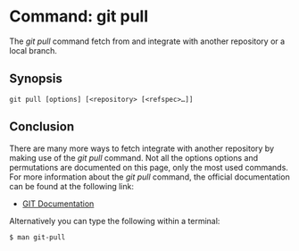 # Command: git pull
The *git pull* command fetch from and integrate with another repository or a local branch.


## Synopsis
```
git pull [options] [<repository> [<refspec>…​]]
```

## Conclusion
There are many more ways to fetch integrate with another repository by making use
of the *git pull* command. Not all the options options and permutations are documented
on this page, only the most used commands. For more information about the *git pull*
command, the official documentation can be found at the following link:

* [GIT Documentation](https://git-scm.com/docs/git-pull)

Alternatively you can type the following within a terminal:
```bash
$ man git-pull
```
